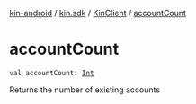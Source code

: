 [kin-android](../../index.md) / [kin.sdk](../index.md) / [KinClient](index.md) / [accountCount](./account-count.md)

# accountCount

`val accountCount: `[`Int`](https://kotlinlang.org/api/latest/jvm/stdlib/kotlin/-int/index.html)

Returns the number of existing accounts

